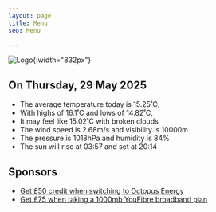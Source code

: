 ```yaml
---
layout: page
title: Menu
seo: Menu

---
```


![Logo](/images/logo.jpg){:width="832px"}

<!-- weather_marker starts -->
## On Thursday, 29 May 2025

- The average temperature today is 15.25˚C,
- With highs of 16.1˚C and lows of 14.82˚C,
- It may feel like 15.02˚C with broken clouds
- The wind speed is 2.68m/s and visibility is 10000m
- The pressure is 1018hPa and humidity is 84%
- The sun will rise at 03:57 and set at 20:14

<!-- weather_marker ends -->

## Sponsors

- [Get £50 credit when switching to Octopus Energy](https://bit.ly/3oD1nnS)
- [Get £75 when taking a 1000mb YouFibre broadband plan](https://aklam.io/91zWhU?)
